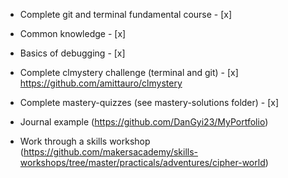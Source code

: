 * Complete git and terminal fundamental course - [x]

* Common knowledge - [x]

* Basics of debugging - [x]

* Complete clmystery challenge (terminal and git) - [x]
https://github.com/amittauro/clmystery

* Complete mastery-quizzes (see mastery-solutions folder) - [x]

* Journal example (https://github.com/DanGyi23/MyPortfolio)

* Work through a skills workshop (https://github.com/makersacademy/skills-workshops/tree/master/practicals/adventures/cipher-world)
